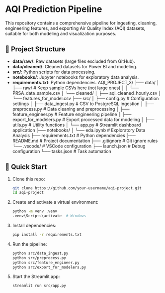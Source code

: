 # AQI Prediction Pipeline

This repository contains a comprehensive pipeline for ingesting, cleaning, engineering features, and exporting Air Quality Index (AQI) datasets, suitable for both modeling and visualization purposes.

## 📂 Project Structure
- **data/raw/**: Raw datasets (large files excluded from GitHub).
- **data/cleaned/**: Cleaned datasets for Power BI and modeling.
- **src/**: Python scripts for data processing.
- **notebooks/**: Jupyter notebooks for exploratory data analysis.
- **requirements.txt**: Python dependencies.
AQI_PROJECT_3/
├── data/
│   ├── raw/                        # Keep sample CSVs here (not large ones)
│   │   └── PRSA_data_sample.csv
│   └── cleaned/
│       ├── aqi_cleaned_hourly.csv
│       └── features_for_model.csv
├── src/
│   ├── config.py                   # Configuration settings
│   ├── data_ingest.py             # CSV to PostgreSQL ingestion
│   ├── preprocess.py              # Data cleaning and preprocessing
│   ├── feature_engineer.py        # Feature engineering pipeline
│   ├── export_for_modelers.py     # Export processed data for modeling
│   ├── utils.py                   # Utility functions
│   └── app.py                     # Streamlit dashboard application
├── notebooks/
│   └── eda.ipynb                  # Exploratory Data Analysis
├── requirements.txt               # Python dependencies
├── README.md                      # Project documentation
├── .gitignore                     # Git ignore rules
└── .vscode/                       # VSCode configuration
    ├── launch.json                # Debug configuration
    └── tasks.json                 # Task automation
## 🚀 Quick Start
1. Clone this repo:
   ```bash
   git clone https://github.com/your-username/aqi-project.git
   cd aqi-project
2. Create and activate a virtual environment:
   ```bash
   python -m venv .venv
   .venv\Scripts\activate  # Windows
3. Install dependencies:
   ```bash
   pip install -r requirements.txt
4. Run the pipeline:
   ```bash
   python src/data_ingest.py
   python src/preprocess.py
   python src/feature_engineer.py
   python src/export_for_modelers.py
5. Start the Streamlit app:
   ```bash
   streamlit run src/app.py

   

